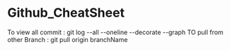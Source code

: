 # Github_CheatSheet

To view all commit : git log --all --oneline --decorate --graph
TO pull from other Branch : git pull origin branchName
